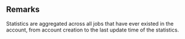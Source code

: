 ## Remarks  
 Statistics are aggregated across all jobs that have ever existed in the             account, from account creation to the last update time of the statistics.